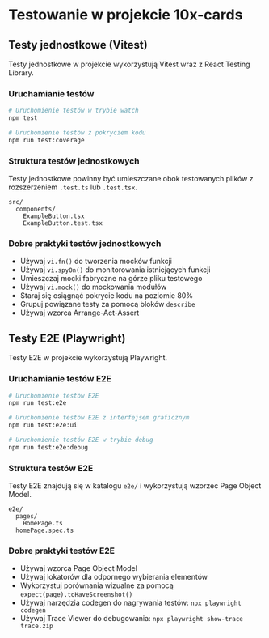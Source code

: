 # Testowanie w projekcie 10x-cards

## Testy jednostkowe (Vitest)

Testy jednostkowe w projekcie wykorzystują Vitest wraz z React Testing Library.

### Uruchamianie testów

```bash
# Uruchomienie testów w trybie watch
npm test

# Uruchomienie testów z pokryciem kodu
npm run test:coverage
```

### Struktura testów jednostkowych

Testy jednostkowe powinny być umieszczane obok testowanych plików z rozszerzeniem `.test.ts` lub `.test.tsx`.

```
src/
  components/
    ExampleButton.tsx
    ExampleButton.test.tsx
```

### Dobre praktyki testów jednostkowych

- Używaj `vi.fn()` do tworzenia mocków funkcji
- Używaj `vi.spyOn()` do monitorowania istniejących funkcji
- Umieszczaj mocki fabryczne na górze pliku testowego
- Używaj `vi.mock()` do mockowania modułów
- Staraj się osiągnąć pokrycie kodu na poziomie 80%
- Grupuj powiązane testy za pomocą bloków `describe`
- Używaj wzorca Arrange-Act-Assert

## Testy E2E (Playwright)

Testy E2E w projekcie wykorzystują Playwright.

### Uruchamianie testów E2E

```bash
# Uruchomienie testów E2E
npm run test:e2e

# Uruchomienie testów E2E z interfejsem graficznym
npm run test:e2e:ui

# Uruchomienie testów E2E w trybie debug
npm run test:e2e:debug
```

### Struktura testów E2E

Testy E2E znajdują się w katalogu `e2e/` i wykorzystują wzorzec Page Object Model.

```
e2e/
  pages/
    HomePage.ts
  homePage.spec.ts
```

### Dobre praktyki testów E2E

- Używaj wzorca Page Object Model
- Używaj lokatorów dla odpornego wybierania elementów
- Wykorzystuj porównania wizualne za pomocą `expect(page).toHaveScreenshot()`
- Używaj narzędzia codegen do nagrywania testów: `npx playwright codegen`
- Używaj Trace Viewer do debugowania: `npx playwright show-trace trace.zip` 